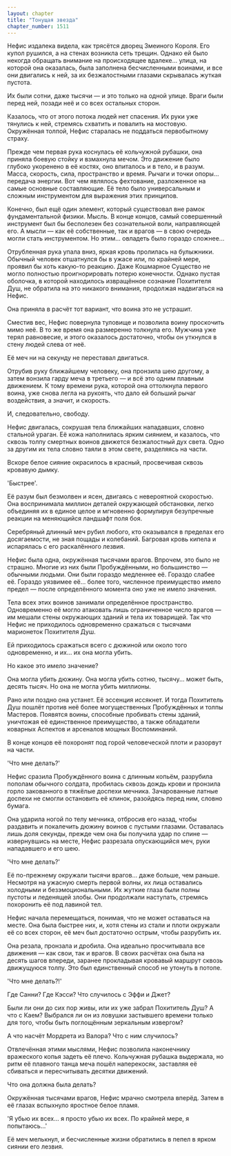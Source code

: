 ```yaml
---
layout: chapter
title: "Тонущая звезда"
chapter_number: 1511
---
```




Нефис издалека видела, как трясётся дворец Змеиного Короля. Его купол рушился, а на стенах возникла сеть трещин. Однако ей было некогда обращать внимание на происходящее вдалеке... улица, на которой она оказалась, была заполнена бесчисленными воинами, и все они двигались к ней, за их безжалостными глазами скрывалась жуткая пустота.

Их были сотни, даже тысячи — и это только на одной улице. Враги были перед ней, позади неё и со всех остальных сторон.

Казалось, что от этого потока людей нет спасения. Их руки уже тянулись к ней, стремясь схватить и повалить на мостовую. Окружённая толпой, Нефис старалась не поддаться первобытному страху.

Прежде чем первая рука коснулась её кольчужной рубашки, она приняла боевую стойку и взмахнула мечом. Это движение было глубоко укоренено в её костях, оно впиталось и в тело, и в разум. Масса, скорость, сила, пространство и время. Рычаги и точки опоры... передача энергии. Вот чем являлось фехтование, разложенное на самые основные составляющие. Её тело было универсальным и сложным инструментом для выражения этих принципов.

Конечно, был ещё один элемент, который существовал вне рамок фундаментальной физики. Мысль. В конце концов, самый совершенный инструмент был бы бесполезен без сознательной воли, направляющей его. А мысли — как её собственные, так и врагов — в свою очередь могли стать инструментом. Но этим... овладеть было гораздо сложнее...

Отрубленная рука упала вниз, яркая кровь пролилась на булыжники. Обычный человек отшатнулся бы в ужасе или, по крайней мере, проявил бы хоть какую-то реакцию. Даже Кошмарное Существо не могло полностью проигнорировать потерю конечности. Однако пустая оболочка, в которой находилось извращённое сознание Похитителя Душ, не обратила на это никакого внимания, продолжая надвигаться на Нефис.

Она приняла в расчёт тот вариант, что воина это не устрашит.

Сместив вес, Нефис повернула туловище и позволила воину проскочить мимо неё. В то же время она размеренно толкнула его. Мужчина уже терял равновесие, и этого оказалось достаточно, чтобы он уткнулся в стену людей слева от неё.

Её меч ни на секунду не переставал двигаться.

Отрубив руку ближайшему человеку, она пронзила шею другому, а затем вонзила гарду меча в третьего — и всё это одним плавным движением. К тому времени рука, которой она оттолкнула первого воина, уже снова легла на рукоять, что дало ей больший рычаг воздействия, а значит, и скорость.

И, следовательно, свободу.

Нефис двигалась, сокрушая тела ближайших нападавших, словно стальной ураган. Её кожа наполнилась ярким сиянием, и казалось, что сквозь толпу смертных воинов движется безжалостный дух света. Одно за другим их тела словно таяли в этом свете, разделяясь на части.

Вскоре белое сияние окрасилось в красный, просвечивая сквозь кровавую дымку.

'Быстрее'.

Её разум был безмолвен и ясен, двигаясь с невероятной скоростью. Она воспринимала миллион деталей окружающей обстановки, легко объединяя их в единое целое и мгновенно формулируя безупречные реакции на меняющийся ландшафт поля боя.

Серебряный длинный меч рубил любого, кто оказывался в пределах его досягаемости, не зная пощады и колебаний. Багровая кровь кипела и испарялась с его раскалённого лезвия.

Нефис была одна, окружённая тысячами врагов. Впрочем, это было не страшно. Многие из них были Пробуждёнными, но большинство — обычными людьми. Они были гораздо медленнее её. Гораздо слабее её. Гораздо уязвимее её... более того, численное преимущество имело предел — после определённого момента оно уже не имело значения.

Тела всех этих воинов занимали определённое пространство. Одновременно её могло атаковать лишь ограниченное число врагов — им мешали стены окружающих зданий и тела их товарищей. Так что Нефис не приходилось одновременно сражаться с тысячами марионеток Похитителя Душ.

Ей приходилось сражаться всего с дюжиной или около того одновременно, и их... их она могла убить.

Но какое это имело значение?

Она могла убить дюжину. Она могла убить сотню, тысячу... может быть, десять тысяч. Но она не могла убить миллионы.

Рано или поздно она устанет. Её эссенция иссякнет. И тогда Похититель Душ пошлёт против неё более могущественных Пробуждённых и толпы Мастеров. Появятся воины, способные пробивать стены зданий, уничтожая её единственное преимущество, а также обладатели коварных Аспектов и арсеналов мощных Воспоминаний.

В конце концов её похоронят под горой человеческой плоти и разорвут на части.

'Что мне делать?'

Нефис сразила Пробуждённого воина с длинным копьём, разрубила пополам обычного солдата, пробилась сквозь дождь крови и пронзила горло закованного в тяжёлые доспехи мечника. Зачарованные латные доспехи не смогли остановить её клинок, разойдясь перед ним, словно бумага.

Она ударила ногой по телу мечника, отбросив его назад, чтобы раздавить и покалечить дюжину воинов с пустыми глазами. Оставалась лишь доля секунды, прежде чем она бы получила удар по спине — извернувшись на месте, Нефис разрезала опускающийся меч, руки нападавшего и его шею.

'Что мне делать?'

Её по-прежнему окружали тысячи врагов... даже больше, чем раньше. Несмотря на ужасную смерть первой волны, их лица оставались холодными и безэмоциональными. Их жуткие глаза были полны пустоты и леденящей злобы. Они продолжали наступать, стремясь похоронить её под лавиной тел.

Нефис начала перемещаться, понимая, что не может оставаться на месте. Она была быстрее них, и, хотя стены из стали и плоти окружали её со всех сторон, её меч был достаточно острым, чтобы разрубить их.

Она резала, пронзала и дробила. Она идеально просчитывала все движения — как свои, так и врагов. В своих расчётах она была на десять шагов впереди, заранее прокладывая кровавый маршрут сквозь движущуюся толпу. Это был единственный способ не утонуть в потопе.

'Что мне делать?!'

Где Санни? Где Кэсси? Что случилось с Эффи и Джет?

Были ли они до сих пор живы, или их уже забрал Похититель Душ? А что с Каем? Выбрался ли он из ловушки застывшего времени только для того, чтобы быть поглощённым зеркальным извергом?

А что насчёт Мордрета из Валора? Что с ним случилось?

Отвлечённая этими мыслями, Нефис позволила наконечнику вражеского копья задеть её плечо. Кольчужная рубашка выдержала, но ритм её плавного танца меча пошёл наперекосяк, заставляя её сбиваться и пересчитывать десятки движений.

Что она должна была делать?

Окружённая тысячами врагов, Нефис мрачно смотрела вперёд. Затем в её глазах вспыхнуло яростное белое пламя.

'Я убью их всех... я просто убью их всех. По крайней мере, я попытаюсь...'

Её меч мелькнул, и бесчисленные жизни обратились в пепел в ярком сиянии его лезвия.

